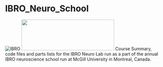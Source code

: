 # IBRO_Neuro_School
![IBRO](http://ibro.org/wp-content/uploads/2018/04/ibro_banner.png)
<img src="https://ibro.org/wp-content/uploads/2021/03/LOGO_young_IBRO-1280x480.jpg" width="300" height="100">
Course Summary, code files and parts lists for the IBRO Neuro Lab run as a part of the annual IBRO neuroscience school run at McGill University in Montreal, Canada.




